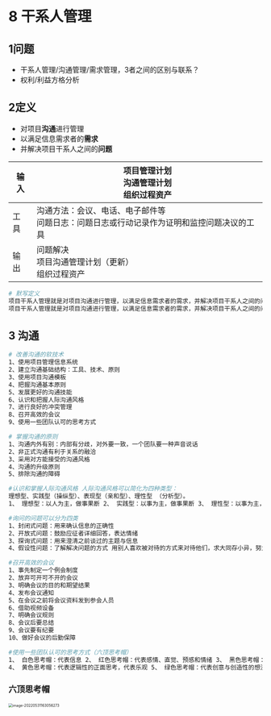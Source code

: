 # 8 干系人管理

## 1问题

- 干系人管理/沟通管理/需求管理，3者之间的区别与联系？
- 权利/利益方格分析





## 2定义

- 对项目**沟通**进行管理
- 以满足信息需求者的**需求**
- 并解决项目干系人之间的**问题**

| 输入 | 项目管理计划<br />沟通管理计划<br />组织过程资产             |
| ---- | ------------------------------------------------------------ |
| 工具 | 沟通方法：会议、电话、电子邮件等<br />问题日志：问题日志或行动记录作为证明和监控问题决议的工具 |
| 输出 | 问题解决<br />项目沟通管理计划（更新）<br />组织过程资产     |

```bash
# 默写定义
项目干系人管理就是对项目沟通进行管理，以满足信息需求者的需求，并解决项目干系人之间的问题
项目干系人管理就是对项目沟通进行管理，以满足信息需求者的需求，并解决项目干系人之间的问题
```







## 3 沟通

```bash
# 改善沟通的软技术 
1、使用项目管理信息系统 
2、建立沟通基础结构：工具、技术、原则 
3、使用项目沟通模板 
4、把握沟通基本原则 
5、发展更好的沟通技能 
6、认识和把握人际沟通风格 
7、进行良好的冲突管理 
8、召开高效的会议 
9、使用一些团队认可的思考方式

# 掌握沟通的原则 
1、沟通内外有别：内部有分歧，对外要一致，一个团队要一种声音说话 
2、非正式沟通有利于关系的融洽 
3、采用对方能接受的沟通风格 
4、沟通的升级原则 
5、排除沟通的障碍

#认识和掌握人际沟通风格 人际沟通风格可以简化为四种类型：
理想型、实践型（操纵型）、表现型（亲和型）、理性型 （分析型）。 
1、 理想型：以人为主，做事果断 2、 实践型：以事为主，做事果断 3、 理性型：以事为主，做事内敛 4、 表现性：以人为主，做事内敛 

#询问的问题可以分为四类 
1、封闭式问题：用来确认信息的正确性 
2、开放式问题：鼓励应征者详细回答，表达情绪 
3、探询式问题：用来澄清之前谈过的主题与信息 
4、假设性问题：了解解决问题的方式 用别人喜欢被对待的方式来对待他们，求大同存小异，努力营造双赢局面

#召开高效的会议 
1、事先制定一个例会制度 
2、放弃可开可不开的会议 
3、明确会议的目的和期望结果
4、发布会议通知 
5、在会议之前将会议资料发到参会人员 
6、借助视频设备 
7、明确会议规则 
8、会议后要总结 
9、会议要有纪要 
10、做好会议的后勤保障

#使用一些团队认可的思考方式（六顶思考帽） 
1、 白色思考帽：代表信息 2、 红色思考帽：代表感情、直觉、预感和情绪 3、 黑色思考帽：指出危机、困难、故障、弱点和问题所在 
4、 黄色思考帽：代表逻辑性的正面思考，代表乐观 5、 绿色思考帽：代表创意与创造性的想法 6、 蓝色思考帽：代表思维过程的控制与组织
```

### 六顶思考帽

<img src="https://oss-kelvinvan.oss-cn-chengdu.aliyuncs.com/img/image-20220531163056273.png" alt="image-20220531163056273" style="zoom:50%;float:left" />




